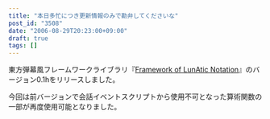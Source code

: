 ```yaml
---
title: "本日多忙につき更新情報のみで勘弁してくださいな"
post_id: "3508"
date: "2006-08-29T20:23:00+09:00"
draft: true
tags: []
---
```



東方弾幕風フレームワークライブラリ『[Framework of LunAtic Notation](/tag/flan)』のバージョン0.1hをリリースしました。

今回は前バージョンで会話イベントスクリプトから使用不可となった算術関数の一部が再度使用可能となりました。
